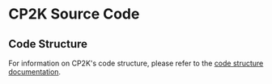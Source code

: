 # CP2K Source Code

## Code Structure

For information on CP2K's code structure, please refer to the [code structure documentation](https://www.cp2k.org/dev:codestructure).
